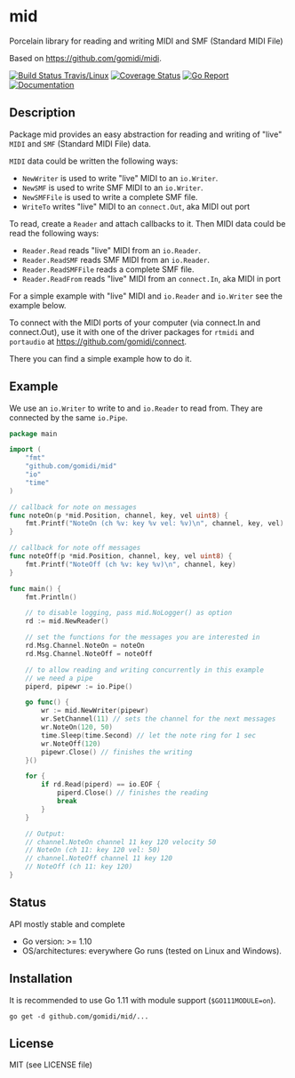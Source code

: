 # mid
Porcelain library for reading and writing MIDI and SMF (Standard MIDI File) 

Based on https://github.com/gomidi/midi.

[![Build Status Travis/Linux](https://travis-ci.org/gomidi/mid.svg?branch=master)](http://travis-ci.org/gomidi/mid) [![Coverage Status](https://coveralls.io/repos/github/gomidi/mid/badge.svg)](https://coveralls.io/github/gomidi/mid) [![Go Report](https://goreportcard.com/badge/github.com/gomidi/mid)](https://goreportcard.com/report/github.com/gomidi/mid) [![Documentation](http://godoc.org/github.com/gomidi/mid?status.png)](http://godoc.org/github.com/gomidi/mid)

## Description

Package mid provides an easy abstraction for reading and writing of "live" `MIDI` and `SMF` 
(Standard MIDI File) data.

`MIDI` data could be written the following ways:

- `NewWriter` is used to write "live" MIDI to an `io.Writer`.
- `NewSMF` is used to write SMF MIDI to an `io.Writer`.
- `NewSMFFile` is used to write a complete SMF file.
- `WriteTo` writes "live" MIDI to an `connect.Out`, aka MIDI out port

To read, create a `Reader` and attach callbacks to it.
Then MIDI data could be read the following ways:

- `Reader.Read` reads "live" MIDI from an `io.Reader`.
- `Reader.ReadSMF` reads SMF MIDI from an `io.Reader`.
- `Reader.ReadSMFFile` reads a complete SMF file.
- `Reader.ReadFrom` reads "live" MIDI from an `connect.In`, aka MIDI in port

For a simple example with "live" MIDI and `io.Reader` and `io.Writer` see the example below.

To connect with the MIDI ports of your computer (via connect.In and connect.Out), use it with one of the 
driver packages for `rtmidi` and `portaudio` at https://github.com/gomidi/connect.

There you can find a simple example how to do it.

## Example

We use an `io.Writer` to write to and `io.Reader` to read from. They are connected by the same `io.Pipe`.

```go
package main

import (
    "fmt"
    "github.com/gomidi/mid"
    "io"
    "time"
)

// callback for note on messages
func noteOn(p *mid.Position, channel, key, vel uint8) {
    fmt.Printf("NoteOn (ch %v: key %v vel: %v)\n", channel, key, vel)
}

// callback for note off messages
func noteOff(p *mid.Position, channel, key, vel uint8) {
    fmt.Printf("NoteOff (ch %v: key %v)\n", channel, key)
}

func main() {
    fmt.Println()

    // to disable logging, pass mid.NoLogger() as option
    rd := mid.NewReader()

    // set the functions for the messages you are interested in
    rd.Msg.Channel.NoteOn = noteOn
    rd.Msg.Channel.NoteOff = noteOff

    // to allow reading and writing concurrently in this example
    // we need a pipe
    piperd, pipewr := io.Pipe()

    go func() {
        wr := mid.NewWriter(pipewr)
        wr.SetChannel(11) // sets the channel for the next messages
        wr.NoteOn(120, 50)
        time.Sleep(time.Second) // let the note ring for 1 sec
        wr.NoteOff(120)
        pipewr.Close() // finishes the writing
    }()

    for {
        if rd.Read(piperd) == io.EOF {
            piperd.Close() // finishes the reading
            break
        }
    }

    // Output:
    // channel.NoteOn channel 11 key 120 velocity 50
    // NoteOn (ch 11: key 120 vel: 50)
    // channel.NoteOff channel 11 key 120
    // NoteOff (ch 11: key 120)
}
```

## Status

API mostly stable and complete

- Go version: >= 1.10
- OS/architectures: everywhere Go runs (tested on Linux and Windows).

## Installation

It is recommended to use Go 1.11 with module support (`$GO111MODULE=on`).

```
go get -d github.com/gomidi/mid/...
```

## License

MIT (see LICENSE file) 
